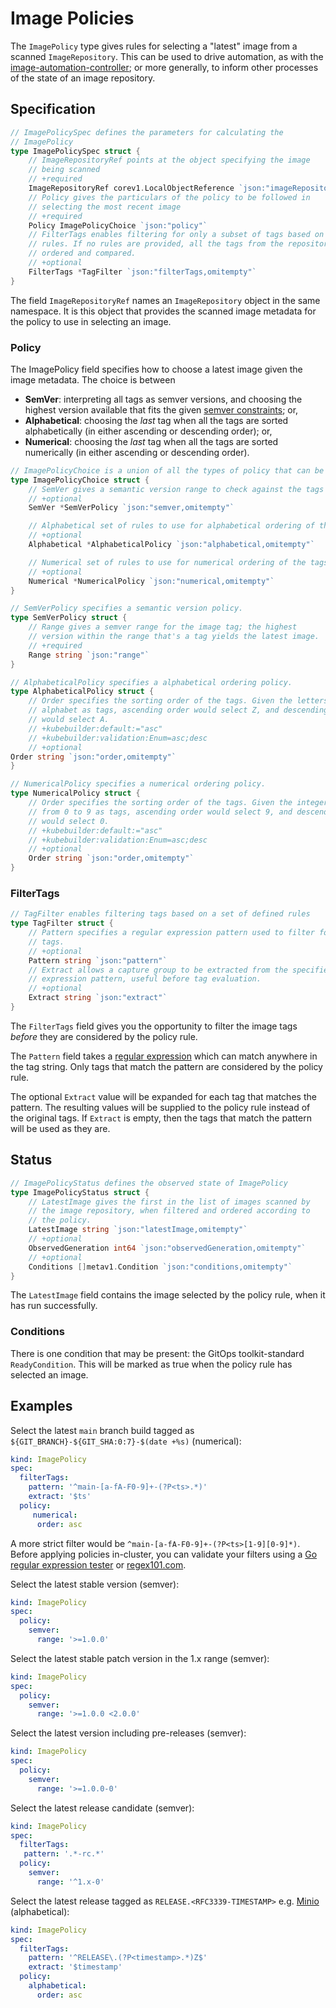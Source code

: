 <!-- -*- fill-column: 100 -*- -->
# Image Policies

The `ImagePolicy` type gives rules for selecting a "latest" image from a scanned
`ImageRepository`. This can be used to drive automation, as with the
[image-automation-controller][];
or more generally, to inform other processes of the state of an
image repository.

## Specification

```go
// ImagePolicySpec defines the parameters for calculating the
// ImagePolicy
type ImagePolicySpec struct {
	// ImageRepositoryRef points at the object specifying the image
	// being scanned
	// +required
	ImageRepositoryRef corev1.LocalObjectReference `json:"imageRepositoryRef"`
	// Policy gives the particulars of the policy to be followed in
	// selecting the most recent image
	// +required
	Policy ImagePolicyChoice `json:"policy"`
	// FilterTags enables filtering for only a subset of tags based on a set of
	// rules. If no rules are provided, all the tags from the repository will be
	// ordered and compared.
	// +optional
	FilterTags *TagFilter `json:"filterTags,omitempty"`
}
```

The field `ImageRepositoryRef` names an `ImageRepository` object in the same namespace. It is this
object that provides the scanned image metadata for the policy to use in selecting an image.

### Policy

The ImagePolicy field specifies how to choose a latest image given the image metadata. The choice is
between

- **SemVer**: interpreting all tags as semver versions, and choosing the highest version available
   that fits the given [semver constraints][semver-range]; or,
- **Alphabetical**: choosing the _last_ tag when all the tags are sorted alphabetically (in either
   ascending or descending order); or,
- **Numerical**: choosing the _last_ tag when all the tags are sorted numerically (in either
  ascending or descending order).

```go
// ImagePolicyChoice is a union of all the types of policy that can be supplied.
type ImagePolicyChoice struct {
	// SemVer gives a semantic version range to check against the tags available.
	// +optional
	SemVer *SemVerPolicy `json:"semver,omitempty"`

	// Alphabetical set of rules to use for alphabetical ordering of the tags.
	// +optional
	Alphabetical *AlphabeticalPolicy `json:"alphabetical,omitempty"`

	// Numerical set of rules to use for numerical ordering of the tags.
	// +optional
	Numerical *NumericalPolicy `json:"numerical,omitempty"`
}

// SemVerPolicy specifies a semantic version policy.
type SemVerPolicy struct {
	// Range gives a semver range for the image tag; the highest
	// version within the range that's a tag yields the latest image.
	// +required
	Range string `json:"range"`
}

// AlphabeticalPolicy specifies a alphabetical ordering policy.
type AlphabeticalPolicy struct {
	// Order specifies the sorting order of the tags. Given the letters of the
	// alphabet as tags, ascending order would select Z, and descending order
	// would select A.
	// +kubebuilder:default:="asc"
	// +kubebuilder:validation:Enum=asc;desc
	// +optional
Order string `json:"order,omitempty"`
}

// NumericalPolicy specifies a numerical ordering policy.
type NumericalPolicy struct {
	// Order specifies the sorting order of the tags. Given the integer values
	// from 0 to 9 as tags, ascending order would select 9, and descending order
	// would select 0.
	// +kubebuilder:default:="asc"
	// +kubebuilder:validation:Enum=asc;desc
	// +optional
	Order string `json:"order,omitempty"`
}
```

### FilterTags

```go
// TagFilter enables filtering tags based on a set of defined rules
type TagFilter struct {
	// Pattern specifies a regular expression pattern used to filter for image
	// tags.
	// +optional
	Pattern string `json:"pattern"`
	// Extract allows a capture group to be extracted from the specified regular
	// expression pattern, useful before tag evaluation.
	// +optional
	Extract string `json:"extract"`
}
```

The `FilterTags` field gives you the opportunity to filter the image tags _before_ they are
considered by the policy rule.

The `Pattern` field takes a [regular expression][regex-go] which can match anywhere in the tag string.
Only tags that match the pattern are considered by the policy rule.

The optional `Extract` value will be expanded for each tag that matches the pattern. The resulting
values will be supplied to the policy rule instead of the original tags. If `Extract` is empty, then
the tags that match the pattern will be used as they are.

## Status

```go
// ImagePolicyStatus defines the observed state of ImagePolicy
type ImagePolicyStatus struct {
	// LatestImage gives the first in the list of images scanned by
	// the image repository, when filtered and ordered according to
	// the policy.
	LatestImage string `json:"latestImage,omitempty"`
	// +optional
	ObservedGeneration int64 `json:"observedGeneration,omitempty"`
	// +optional
	Conditions []metav1.Condition `json:"conditions,omitempty"`
}
```

The `LatestImage` field contains the image selected by the policy rule, when it has run successfully.

### Conditions

There is one condition that may be present: the GitOps toolkit-standard `ReadyCondition`. This will
be marked as true when the policy rule has selected an image.

## Examples

Select the latest `main` branch build tagged as `${GIT_BRANCH}-${GIT_SHA:0:7}-$(date +%s)` (numerical):

```yaml
kind: ImagePolicy
spec:
  filterTags:
    pattern: '^main-[a-fA-F0-9]+-(?P<ts>.*)'
    extract: '$ts'
  policy:
     numerical:
      order: asc
```

A more strict filter would be `^main-[a-fA-F0-9]+-(?P<ts>[1-9][0-9]*)`.
Before applying policies in-cluster, you can validate your filters using
a [Go regular expression tester](https://regoio.herokuapp.com)
or [regex101.com](https://regex101.com/).

Select the latest stable version (semver):

```yaml
kind: ImagePolicy
spec:
  policy:
    semver:
      range: '>=1.0.0'
```

Select the latest stable patch version in the 1.x range (semver):

```yaml
kind: ImagePolicy
spec:
  policy:
    semver:
      range: '>=1.0.0 <2.0.0'
```

Select the latest version including pre-releases (semver):

```yaml
kind: ImagePolicy
spec:
  policy:
    semver:
      range: '>=1.0.0-0'
```

Select the latest release candidate (semver):

```yaml
kind: ImagePolicy
spec:
  filterTags:
   pattern: '.*-rc.*'
  policy:
    semver:
      range: '^1.x-0'
```

Select the latest release tagged as `RELEASE.<RFC3339-TIMESTAMP>`
e.g. [Minio](https://hub.docker.com/r/minio/minio) (alphabetical):

```yaml
kind: ImagePolicy
spec:
  filterTags:
    pattern: '^RELEASE\.(?P<timestamp>.*)Z$'
    extract: '$timestamp'
  policy:
    alphabetical:
      order: asc
```

[image-automation-controller]: https://github.com/fluxcd/image-automation-controller
[semver-range]: https://github.com/Masterminds/semver#checking-version-constraints
[regex-go]: https://golang.org/pkg/regexp/syntax
